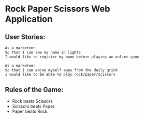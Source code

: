 # Rock Paper Scissors Web Application

## User Stories:
```sh
As a marketeer
So that I can see my name in lights
I would like to register my name before playing an online game

As a marketeer
So that I can enjoy myself away from the daily grind
I would like to be able to play rock/paper/scissors
```

## Rules of the Game:

- Rock beats Scissors
- Scissors beats Paper
- Paper beats Rock
